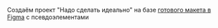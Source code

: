 Создаём проект "Надо сделать идеально" на базе <a href="https://www.figma.com/file/8oKbCdYbLgfDehpQNJEoMS/%233-Надо-сделать-идеально?node-id=0-1" target="_blank">готового макета в Figma</a> с псевдоэлементами